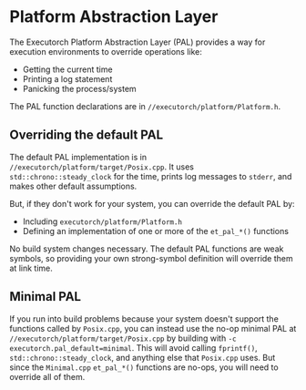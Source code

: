 # Platform Abstraction Layer
The Executorch Platform Abstraction Layer (PAL) provides a way for execution
environments to override operations like:
- Getting the current time
- Printing a log statement
- Panicking the process/system

The PAL function declarations are in `//executorch/platform/Platform.h`.

## Overriding the default PAL

The default PAL implementation is in `//executorch/platform/target/Posix.cpp`.
It uses `std::chrono::steady_clock` for the time, prints log messages to
`stderr`, and makes other default assumptions.

But, if they don't work for your system, you can override the default PAL by:
- Including `executorch/platform/Platform.h`
- Defining an implementation of one or more of the `et_pal_*()` functions

No build system changes necessary. The default PAL functions are weak symbols,
so providing your own strong-symbol definition will override them at link time.

## Minimal PAL
If you run into build problems because your system doesn't support the functions
called by `Posix.cpp`, you can instead use the no-op minimal PAL at
`//executorch/platform/target/Posix.cpp` by building with `-c
executorch.pal_default=minimal`. This will avoid calling `fprintf()`,
`std::chrono::steady_clock`, and anything else that `Posix.cpp` uses. But since
the `Minimal.cpp` `et_pal_*()` functions are no-ops, you will need to override
all of them.
